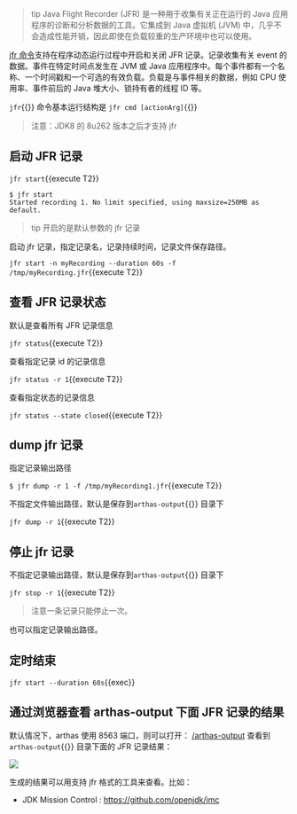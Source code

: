 > tip
> Java Flight Recorder (JFR) 是一种用于收集有关正在运行的 Java 应用程序的诊断和分析数据的工具。它集成到 Java 虚拟机 (JVM) 中，几乎不会造成性能开销，因此即使在负载较重的生产环境中也可以使用。

[jfr 命令](https://arthas.aliyun.com/doc/jfr.html)支持在程序动态运行过程中开启和关闭 JFR 记录。记录收集有关 event 的数据。事件在特定时间点发生在 JVM 或 Java 应用程序中。每个事件都有一个名称、一个时间戳和一个可选的有效负载。负载是与事件相关的数据，例如 CPU 使用率、事件前后的 Java 堆大小、锁持有者的线程 ID 等。

`jfr`{{}} 命令基本运行结构是 `jfr cmd [actionArg]`{{}}

> 注意：JDK8 的 8u262 版本之后才支持 jfr

## 启动 JFR 记录

`jfr start`{{execute T2}}

```
$ jfr start
Started recording 1. No limit specified, using maxsize=250MB as default.
```

> tip
> 开启的是默认参数的 jfr 记录

启动 jfr 记录，指定记录名，记录持续时间，记录文件保存路径。

`jfr start -n myRecording --duration 60s -f /tmp/myRecording.jfr`{{execute T2}}

## 查看 JFR 记录状态

默认是查看所有 JFR 记录信息

`jfr status`{{execute T2}}

查看指定记录 id 的记录信息

`jfr status -r 1`{{execute T2}}

查看指定状态的记录信息

`jfr status --state closed`{{execute T2}}

## dump jfr 记录

指定记录输出路径

`$ jfr dump -r 1 -f /tmp/myRecording1.jfr`{{execute T2}}

不指定文件输出路径，默认是保存到`arthas-output`{{}} 目录下

`jfr dump -r 1`{{execute T2}}

## 停止 jfr 记录

不指定记录输出路径，默认是保存到`arthas-output`{{}} 目录下

`jfr stop -r 1`{{execute T2}}

> 注意一条记录只能停止一次。

也可以指定记录输出路径。

## 定时结束

`jfr start --duration 60s`{{exec}}

## 通过浏览器查看 arthas-output 下面 JFR 记录的结果

默认情况下，arthas 使用 8563 端口，则可以打开： [/arthas-output]({{TRAFFIC_HOST1_8563}}/arthas-output) 查看到`arthas-output`{{}} 目录下面的 JFR 记录结果：

![](../../assets/arthas-output-recording.png)

生成的结果可以用支持 jfr 格式的工具来查看。比如：

- JDK Mission Control : https://github.com/openjdk/jmc
